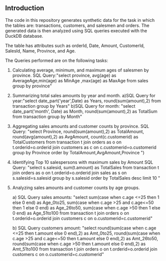 ## Introduction

The code in this repository generates synthetic data for the task in which the tables are: transactions, customers, and salesmen and orders. The generated data is then analyzed using SQL queries executed with the DuckDB database.


The table  has attributes such as orderId, Date, Amount, CustomerId, SalesId, Name, Province, and Age.

The Queries performed are on the following tasks:

1. Calculating average, minimum, and maximum ages of salesmen by province.
SQL Query:"select province, avg(age) as AverageAge,min(age) as MinAge ,max(age) as MaxAge from sales group by province"

2. Summarizing total sales amounts by year and month.
a)SQL Query for year:"select date_part('year',Date) as Years, round(sum(amount),2) from transaction group by Years"
b)SQL Query for month: "select date_part('month', Date) as Month, round(sum(amount),2) as TotalSum from transaction group by Month"

3. Aggregating sales amounts and customer counts by province.
SQL Query: "select Province, round(sum(amount),2) as TotalAmount, round(avg(amount),2) as AvgAmount, count(c.customerid) as TotalCustomers from transaction t join orders as o on t.orderid=o.orderid join customers as c on c.customerid=o.customerid group by Province order by TotalAmount,AvgAmount,Province ")



4. Identifying Top 10 salespersons with maximum sales by Amount
   SQL Query: "select s.salesid, sum(t.amount) as TotalSales  from transaction t join orders as o on t.orderid=o.orderid join sales as s on s.salesid=s.salesid group by s.salesid order by TotalSales desc limit 10 "

5. Analyzing sales amounts and customer counts by age groups.
   
   a) SQL Query sales amounts: "select sum(case when c.age <=25 then 1 else 0 end) as Age_0to25, sum(case when c.age >25 and c.age<=50 then 1 else 0 end) as Age_26to50, sum(case when c.age >50 then 1 else 0 end) as Age_51to100 from transaction t join orders o on t.orderid=o.orderid join customers c on o.customerid=c.customerid"

   
   b) SQL Query customers amount: "select round(sum(case when c.age <=25 then t.amount else 0 end),2) as Amt_0to25, round(sum(case when c.age >25 and c.age<=50 then t.amount else 0 end),2) as Amt_26to50, round(sum(case when c.age >50 then t.amount else 0 end),2) as Amt_51to100 from transaction t join orders o on t.orderid=o.orderid join customers c on o.customerid=c.customerid"

